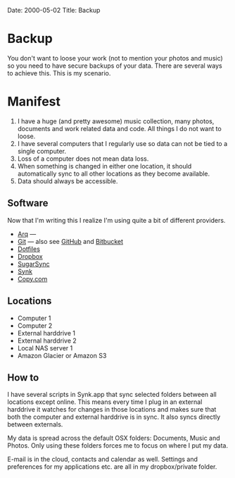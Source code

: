 Date: 2000-05-02
Title: Backup

# Backup
You don't want to loose your work (not to mention your photos and music) so you need to have secure backups of your data. There are several ways to achieve this. This is my scenario.

# Manifest
1. I have a huge (and pretty awesome) music collection, many photos, documents and work related data and code. All things I do not want to loose.
2. I have several computers that I regularly use so data can not be tied to a single computer.
3. Loss of a computer does not mean data loss.
4. When something is changed in either one location, it should automatically sync to all other locations as they become available.
5. Data should always be accessible.

## Software
Now that I'm writing this I realize I'm using quite a bit of different providers.
- [Arq](http://www.haystacksoftware.com/arq) —
- [Git](http://git-scm.com) — also see [GitHub](https://github.com) and [Bitbucket](https://bitbucket.org)
- [Dotfiles](http://github.com/oskarrough/dotfiles)
- [Dropbox](http://dropbox.com)
- [SugarSync](http://sugarsync.com)
- [Synk](http://decimus.net/synk)
- [Copy.com](http://copy.com)

## Locations
- Computer 1
- Computer 2
- External harddrive 1
- External harddrive 2
- Local NAS server 1
- Amazon Glacier or Amazon S3

## How to
I have several scripts in Synk.app that sync selected folders between all locations except online. This means every time I plug in an external harddrive it watches for changes in those locations and makes sure that both the computer and external harddrive is in sync. It also syncs directly between externals.

My data is spread across the default OSX folders: Documents, Music and Photos. Only using these folders forces me to focus on where I put my data.


E-mail is in the cloud, contacts and calendar as well. Settings and preferences for my applications etc. are all in my dropbox/private folder.



